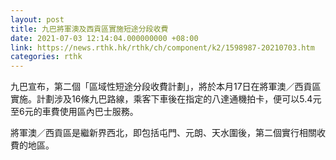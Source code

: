 ```yaml
---
layout: post
title: 九巴將軍澳及西貢區實施短途分段收費
date: 2021-07-03 12:14:04.000000000 +08:00
link: https://news.rthk.hk/rthk/ch/component/k2/1598987-20210703.htm
categories: rthk
---
```


九巴宣布，第二個「區域性短途分段收費計劃」，將於本月17日在將軍澳／西貢區實施。計劃涉及16條九巴路線，乘客下車後在指定的八達通機拍卡，便可以5.4元至6元的車費使用區內巴士服務。

將軍澳／西貢區是繼新界西北，即包括屯門、元朗、天水圍後，第二個實行相關收費的地區。
